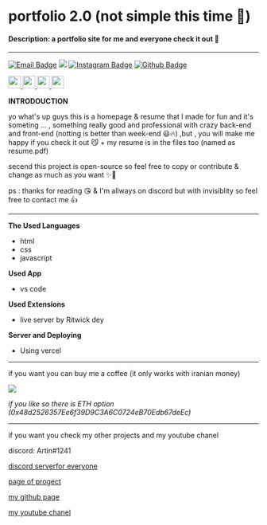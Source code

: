 # portfolio 2.0 (not simple this time 🤣)

#### Description: a portfolio site for me and everyone check it out 🫰


****
[![Email Badge](https://img.shields.io/badge/-Email-c14438?style=flat-square&logo=Gmail&logoColor=white&link=mailto:art.1387.na@gmail.com)](mailto:art.1387.na@gmail.com)
![](https://dcbadge.vercel.app/api/shield/1010448380280983552?style=flat&theme=compact=true?theme=default)
[![Instagram Badge](https://img.shields.io/badge/-Instagram-purple?style=flat&logo=instagram&logoColor=white&link=https://instagram.com/artin.navidgoli/)](https://instagram.com/artin.navidgoli/)
[![Github Badge](https://img.shields.io/badge/-Github-232323?style=flat-square&logo=Github&logoColor=white&link=https://space.bilibili.com/7708412)](https://github.com/Artinnavidgoli)
<p>
  <a> 
  <a href="https:https://www.linkedin.com/in/artin-navidgoli-aa2915247">
    <img src="https://img.shields.io/badge/linkedin-blue.svg?&style=for-the-badge&logo=linkedin&logoColor=white" height=25>
  </a> 
  <a href="https://www.instagram.com/artin.navidgoli">
    <img src="https://img.shields.io/badge/instagram-blue.svg?&style=for-the-badge&logo=instagram&logoColor=white" height=25>
  </a> 
  <a href="https://artin-portfolio.vercel.app">
    <img src="https://img.shields.io/badge/website-blue.svg?&style=for-the-badge&logo=googlechrome&logoColor=white" height=25>
  </a> 
  <a href="https://t.me/SyntaxError69">
    <img src="https://img.shields.io/badge/telegram-blue.svg?&style=for-the-badge&logo=telegram&logoColor=white" height=25>
  </a>
</p>

**INTRODOUCTION**

yo what's up guys this is a homepage & resume that I made for fun and it's someting ... , something really good and professional with crazy back-end and front-end (notting is better than week-end 😃🔥) ,but , you will make me happy if you check it out 😼 + my resume is in the files too (named as resume.pdf)

secend this project is open-source so feel free to copy or contribute & change as much as you want ✨🫶

ps : thanks for reading 😘 & I'm allways on discord but with invisiblity so feel free to contact me 👍

****
**The Used Languages**

- html
- css
- javascript

**Used App**

- vs code

**Used Extensions**

- live server by Ritwick dey

**Server and Deploying**

- Using vercel

****

if you want you can buy me a coffee (it only works with iranian money)

<a href="https://coffeebede.ir/buycoffee/time.to.code.with.me"><img class="img-fluid" src="https://coffeebede.ir/DashboardTemplateV2/app-assets/images/banner/default-yellow.svg" /></a>



*if you like so there is ETH option (0x48d2526357Ee6f39D9C3A6C0724eB70Edb67deEc)*


****

if you want you check my other projects and my youtube chanel 

discord: Artin#1241

[discord serverfor everyone](https://discord.gg/4gfjaPjv3Q)

[page of progect](https://github.com/Artinnavidgoli/portfolio)

[my github page](https://github.com/Artinnavidgoli)

[my youtube chanel](https://www.youtube.com/channel/UCunxVBWNJo3RXC_BNu2s4rw)

